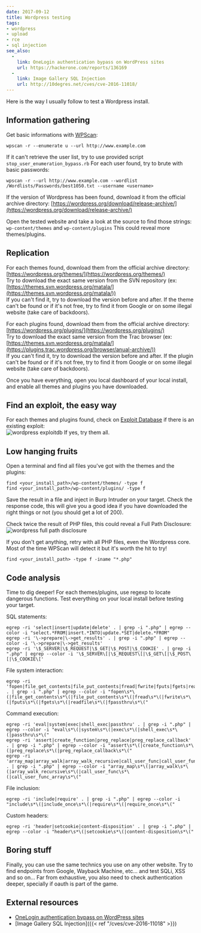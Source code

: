```yaml
---
date: 2017-09-12
title: Wordpress testing
tags:
- wordpress
- upload
- rce
- sql injection
see_also:
  -
    link: OneLogin authentication bypass on WordPress sites
    url: https://hackerone.com/reports/136169
  -
    link: Image Gallery SQL Injection
    url: http://10degres.net/cves/cve-2016-11018/
---
```

Here is the way I usually follow to test a Wordpress install.

## Information gathering

Get basic informations with [WPScan](https://wpscan.org/):
```none
wpscan -r --enumerate u --url http://www.example.com
```

If it can't retrieve the user list, try to use provided script `stop_user_enumeration_bypass.rb`
For each user found, try to brute with basic passwords:
```none
wpscan -r --url http://www.example.com --wordlist /Wordlists/Passwords/best1050.txt --username <username>
```

If the version of Wordpress has been found, download it from the official archive directory:
[https://wordpress.org/download/release-archive/](https://wordpress.org/download/release-archive/)

Open the tested website and take a look at the source to find those strings:
`wp-content/themes` and `wp-content/plugins`
This could reveal more themes/plugins.

<!--more-->

## Replication

For each themes found, download them from the official archive directory:
[https://wordpress.org/themes/](https://wordpress.org/themes/)  
Try to download the exact same version from the SVN repository (ex: [https://themes.svn.wordpress.org/matala/](https://themes.svn.wordpress.org/matala/))  
If you can't find it, try to download the version before and after.
If the theme can't be found or if it's not free, try to find it from Google or on some illegal website (take care of backdoors).

For each plugins found, download them from the official archive directory:
[https://wordpress.org/plugins/](https://wordpress.org/plugins/)  
Try to download the exact same version from the Trac browser (ex: [https://themes.svn.wordpress.org/matala/](https://plugins.trac.wordpress.org/browser/anual-archive/))  
If you can't find it, try to download the version before and after.
If the plugin can't be found or if it's not free, try to find it from Google or on some illegal website (take care of backdoors).

Once you have everything, open you local dashboard of your local install, and enable all themes and plugins you have downloaded.


## Find an exploit, the easy way

For each themes and plugins found, check on [Exploit Database](https://www.exploit-db.com/) if there is an existing exploit:  
![wordpress exploitdb](/images/wordpress-exploitdb.png)
If yes, try them all.


## Low hanging fruits

Open a terminal and find all files you've got with the themes and the plugins:
```none
find <your_install_path>/wp-content/themes/ -type f
find <your_install_path>/wp-content/plugins/ -type f
```
Save the result in a file and inject in Burp Intruder on your target. Check the response code, this will give you a good idea if you have downloaded the right things or not (you should get a lot of 200).

Check twice the result of PHP files, this could reveal a Full Path Disclosure:
![wordpress full path disclosure](/images/wordpress-fpd.png)

If you don't get anything, retry with all PHP files, even the Wordpress core.
Most of the time WPScan will detect it but it's worth the hit to try!
```none
find <your_install_path> -type f -iname "*.php"
```


## Code analysis

Time to dig deeper! For each themes/plugins, use regexp to locate dangerous functions.
Test everything on your local install before testing your target.

SQL statements:
```none
egrep -ri 'select|insert|update|delete' . | grep -i ".php" | egrep --color -i "select.*FROM|insert.*INTO|update.*SET|delete.*FROM"
egrep -ri '\->prepare|\->get_results' . | grep -i ".php" | egrep --color -i '\->prepare|\->get_results'
egrep -ri '\$_SERVER|\$_REQUEST|\$_GET|\$_POST|\$_COOKIE' . | grep -i ".php" | egrep --color -i '\$_SERVER\[|\$_REQUEST\[|\$_GET\[|\$_POST\[|\$_COOKIE\['
```

File system interaction:
```none
egrep -ri 'fopen|file_get_contents|file_put_contents|fread|fwrite|fputs|fgets|readfile|fpassthru' . | grep -i ".php" | egrep --color -i "fopen\s*\(|file_get_contents\s*\(|file_put_contents\s*\(|fread\s*\(|fwrite\s*\(|fputs\s*\(|fgets\s*\(|readfile\s*\(|fpassthru\s*\("
```

Command execution:
```none
egrep -ri 'eval|system|exec|shell_exec|passthru' . | grep -i ".php" | egrep --color -i "eval\s*\(|system\s*\(|exec\s*\(|shell_exec\s*\(|passthru\s*\("
egrep -ri 'assert|create_function|preg_replace|preg_replace_callback' . | grep -i ".php" | egrep --color -i "assert\s*\(|create_function\s*\(|preg_replace\s*\(|preg_replace_callback\s*\("
egrep -ri 'array_map|array_walk|array_walk_recursive|call_user_func|call_user_func_array' . | grep -i ".php" | egrep --color -i "array_map\s*\(|array_walk\s*\(|array_walk_recursive\s*\(|call_user_func\s*\(|call_user_func_array\s*\("
```

File inclusion:
```none
egrep -ri 'include|require' . | grep -i ".php" | egrep --color -i "include\s*\(|include_once\s*\(|require\s*\(|require_once\s*\("
```

Custom headers:
```none
egrep -ri 'header|setcookie|content-disposition' . | grep -i ".php" | egrep --color -i "header\s*\(|setcookie\s*\(|content-disposition\s*\("
```


## Boring stuff

Finally, you can use the same technics you use on any other website. Try to find endpoints from Google, Wayback Machine, etc... and test SQLi, XSS and so on...
Far from exhaustive, you also need to check authentication deeper, specially if oauth is part of the game.


## External resources

- [OneLogin authentication bypass on WordPress sites](https://hackerone.com/reports/136169)
- [Image Gallery SQL Injection]({{< ref "/cves/cve-2016-11018" >}})
